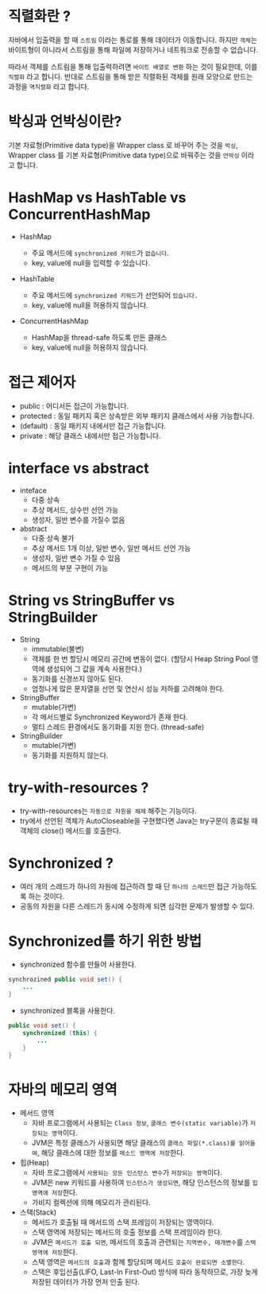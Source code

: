 # 직렬화란 ?
자바에서 입출력을 할 때 `스트림` 이라는 통로를 통해 데이터가 이동합니다. 하지만 `객체`는 바이트형이 아니라서 스트림을 통해 파일에 저장하거나 네트워크로 전송할 수 없습니다.

따라서 객체를 스트림을 통해 입출력하려면 `바이트 배열로 변환` 하는 것이 필요한데, 이를 `직렬화` 라고 합니다. 반대로 스트림을 통해 받은 직렬화된 객체를 원래 모양으로 만드는 과정을 `역직렬화` 라고 합니다.

# 박싱과 언박싱이란?
기본 자료형(Primitive data type)을 Wrapper class 로 바꾸어 주는 것을 `박싱`, Wrapper class 를 기본 자료형(Primitive data type)으로 바꿔주는 것을 `언박싱` 이라고 합니다.

# HashMap vs HashTable vs ConcurrentHashMap
- HashMap
    - 주요 메서드에 `synchronized 키워드`가 `없습니다`.
    - key, value에 null을 입력할 수 있습니다.
    
- HashTable
    - 주요 메서드에 `synchronized 키워드`가 선언되어 `있습니다.`
    - key, value에 null을 허용하지 않습니다.

- ConcurrentHashMap
    - HashMap을 thread-safe 하도록 만든 클래스
    - key, value에 null을 허용하지 않습니다.
    
# 접근 제어자
- public : 어디서든 접근이 가능합니다.
- protected : 동일 패키지 혹은 상속받은 외부 패키지 클래스에서 사용 가능합니다.
- (default) : 동일 패키지 내에서만 접근 가능합니다.
- private : 해당 클래스 내에서만 접근 가능합니다.

# interface vs abstract
- inteface
    - 다중 상속
    - 추상 메서드, 상수만 선언 가능
    - 생성자, 일반 변수를 가질수 없음
- abstract
    - 다중 상속 불가
    - 추상 메서드 1개 이상, 일반 변수, 일반 메서드 선언 가능
    - 생성자, 일반 변수 가질 수 있음
    - 메서드의 부분 구현이 가능
    
# String vs StringBuffer vs StringBuilder
- String
    - immutable(불변)
    - 객체를 한 번 할당시 메모리 공간에 변동이 없다. (할당시 Heap String Pool 영역에 생성되어 그 값을 계속 사용한다.)
    - 동기화를 신경쓰지 않아도 된다.
    - 엄청나게 많은 문자열을 선언 및 연산시 성능 저하를 고려해야 한다.
- StringBuffer
    - mutable(가변)
    - 각 메서드별로 Synchronized Keyword가 존재 한다.
    - 멀티 스레드 환경에서도 동기화를 지원 한다. (thread-safe)
- StringBuilder
    - mutable(가변)
    - 동기화를 지원하지 않는다.

# try-with-resources ?
- try-with-resources는 `자동으로 자원을 해제` 해주는 기능이다.
- try에서 선언된 객체가 AutoCloseable을 구현했다면 Java는 try구문이 종료될 때 객체의 close() 메서드를 호출한다.

# Synchronized ?
- 여러 개의 스레드가 하나의 자원에 접근하려 할 때 단 `하나의 스레드`만 접근 가능하도록 하는 것이다.
- 공동의 자원을 다른 스레드가 동시에 수정하게 되면 심각한 문제가 발생할 수 있다.

# Synchronized를 하기 위한 방법
- synchronized 함수를 만들어 사용한다.
```java
synchrozined public void set() {
    ...
}
```

- synchronized 블록을 사용한다.
```java
public void set() {
    synchronized (this) {
        ...
    }
}
```

# 자바의 메모리 영역
- 메서드 영역
    - 자바 프로그램에서 사용되는 `Class 정보`, `클래스 변수(static variable)`가 `저장되는 영역`이다.
    - JVM은 특정 클래스가 사용되면 해당 클래스의 `클래스 파일(*.class)를 읽어들여`, 해당 클래스에 대한 정보를 `메소드 영역에 저장`한다.
- 힙(Heap)
    - 자바 프로그램에서 `사용되는 모든 인스턴스 변수`가 `저장되는 영역`이다.
    - JVM은 new 키워드를 사용하여 `인스턴스가 생성되면`, 해당 인스턴스의 정보를 `힙 영역에 저장`한다.
    - 가비지 컬렉션에 의해 메모리가 관리된다.
- 스택(Stack)
    - 메서드가 호출될 때 메서드의 스택 프레임이 저장되는 영역이다.
    - 스택 영역에 저장되는 메서드의 호출 정보를 스택 프레임이라 한다.
    - JVM은 `메서드가 호출 되면`, 메서드의 호출과 관련되는 `지역변수, 매개변수`를 `스택 영역에 저장`한다.
    - 스택 영역은 `메서드의 호출`과 함께 할당되며 메서드 `호출이 완료되면 소멸한다`.
    - 스택은 후입선출(LIFO, Last-In First-Out) 방식에 따라 동작하므로, 가장 늦게 저장된 데이터가 가장 먼저 인출 된다.